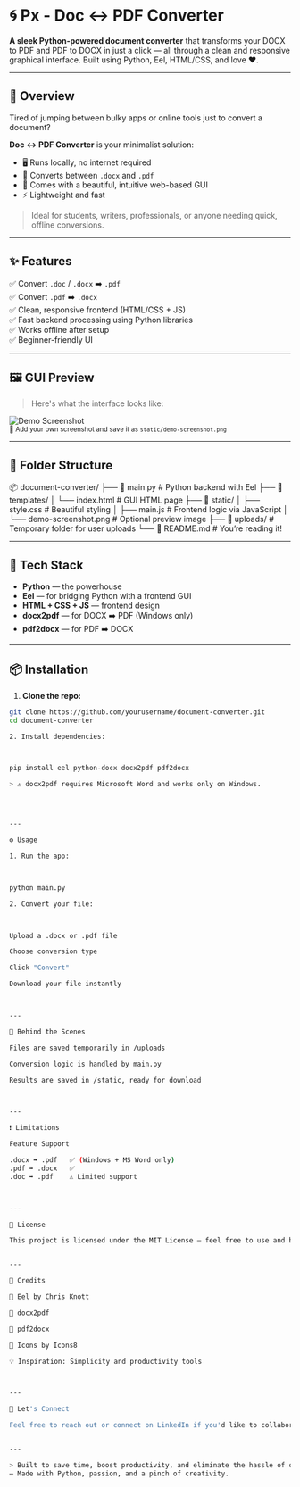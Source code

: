 # 🌀 Px - Doc ↔ PDF Converter

**A sleek Python-powered document converter** that transforms your DOCX to PDF and PDF to DOCX in just a click — all through a clean and responsive graphical interface. Built using Python, Eel, HTML/CSS, and love ❤️.

---

## 🚀 Overview

Tired of jumping between bulky apps or online tools just to convert a document?

**Doc ↔ PDF Converter** is your minimalist solution:
- 🖥 Runs locally, no internet required  
- 🧩 Converts between `.docx` and `.pdf`  
- 🎨 Comes with a beautiful, intuitive web-based GUI  
- ⚡ Lightweight and fast

> Ideal for students, writers, professionals, or anyone needing quick, offline conversions.

---

## ✨ Features

✅ Convert `.doc` / `.docx` ➡️ `.pdf`  
✅ Convert `.pdf` ➡️ `.docx`  
✅ Clean, responsive frontend (HTML/CSS + JS)  
✅ Fast backend processing using Python libraries  
✅ Works offline after setup  
✅ Beginner-friendly UI

---

## 🖼 GUI Preview

> Here's what the interface looks like:

![Demo Screenshot](static/demo-screenshot.png)  
<sub>📝 Add your own screenshot and save it as `static/demo-screenshot.png`</sub>

---

## 📁 Folder Structure

📦 document-converter/ ├── 🧠 main.py                # Python backend with Eel ├── 📁 templates/ │   └── index.html           # GUI HTML page ├── 📁 static/ │   ├── style.css            # Beautiful styling │   ├── main.js              # Frontend logic via JavaScript │   └── demo-screenshot.png  # Optional preview image ├── 📁 uploads/               # Temporary folder for user uploads └── 📄 README.md              # You’re reading it!

---

## 🔧 Tech Stack

- **Python** — the powerhouse
- **Eel** — for bridging Python with a frontend GUI
- **HTML + CSS + JS** — frontend design
- **docx2pdf** — for DOCX ➡️ PDF (Windows only)
- **pdf2docx** — for PDF ➡️ DOCX

---

## 📦 Installation

1. **Clone the repo:**

```bash
git clone https://github.com/yourusername/document-converter.git
cd document-converter

2. Install dependencies:



pip install eel python-docx docx2pdf pdf2docx

> ⚠️ docx2pdf requires Microsoft Word and works only on Windows.




---

⚙️ Usage

1. Run the app:



python main.py

2. Convert your file:



Upload a .docx or .pdf file

Choose conversion type

Click "Convert"

Download your file instantly



---

🧠 Behind the Scenes

Files are saved temporarily in /uploads

Conversion logic is handled by main.py

Results are saved in /static, ready for download



---

❗ Limitations

Feature	Support

.docx ➡️ .pdf	✅ (Windows + MS Word only)
.pdf ➡️ .docx	✅
.doc ➡️ .pdf	⚠️ Limited support



---

📜 License

This project is licensed under the MIT License – feel free to use and build on it.


---

🙌 Credits

🧠 Eel by Chris Knott

📄 docx2pdf

📑 pdf2docx

🎨 Icons by Icons8

💡 Inspiration: Simplicity and productivity tools



---

💬 Let's Connect

Feel free to reach out or connect on LinkedIn if you'd like to collaborate or suggest features!


---

> Built to save time, boost productivity, and eliminate the hassle of online converters.
— Made with Python, passion, and a pinch of creativity.
